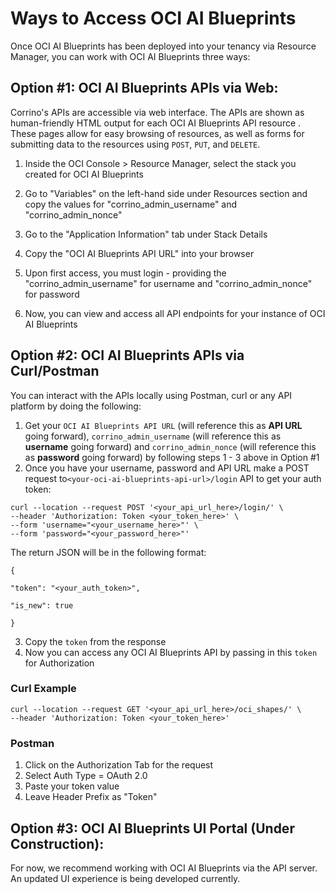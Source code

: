 # Ways to Access OCI AI Blueprints

Once OCI AI Blueprints has been deployed into your tenancy via Resource Manager, you can work with OCI AI Blueprints three ways:

## **Option #1: OCI AI Blueprints APIs via Web:**

Corrino's APIs are accessible via web interface. The APIs are shown as human-friendly HTML output for each OCI AI Blueprints API resource . These pages allow for easy browsing of resources, as well as forms for submitting data to the resources using `POST`, `PUT`, and `DELETE`.

1. Inside the OCI Console > Resource Manager, select the stack you created for OCI AI Blueprints

2. Go to "Variables" on the left-hand side under Resources section and copy the values for "corrino_admin_username" and "corrino_admin_nonce"

3. Go to the "Application Information" tab under Stack Details

4. Copy the "OCI AI Blueprints API URL" into your browser

5. Upon first access, you must login - providing the "corrino_admin_username" for username and "corrino_admin_nonce" for password

6. Now, you can view and access all API endpoints for your instance of OCI AI Blueprints

## **Option #2: OCI AI Blueprints APIs via Curl/Postman**

You can interact with the APIs locally using Postman, curl or any API platform by doing the following:

1. Get your `OCI AI Blueprints API URL` (will reference this as **API URL** going forward), `corrino_admin_username` (will reference this as **username** going forward) and `corrino_admin_nonce` (will reference this as **password** going forward) by following steps 1 - 3 above in Option #1
2. Once you have your username, password and API URL make a POST request to`<your-oci-ai-blueprints-api-url>/login` API to get your auth token:

```
curl --location --request POST '<your_api_url_here>/login/' \
--header 'Authorization: Token <your_token_here>' \
--form 'username="<your_username_here>"' \
--form 'password="<your_password_here>"'
```

The return JSON will be in the following format:

```
{

"token": "<your_auth_token>",

"is_new": true

}
```

3. Copy the `token` from the response
4. Now you can access any OCI AI Blueprints API by passing in this `token` for Authorization

### Curl Example

```
curl --location --request GET '<your_api_url_here>/oci_shapes/' \
--header 'Authorization: Token <your_token_here>'
```

### Postman

1. Click on the Authorization Tab for the request
2. Select Auth Type = OAuth 2.0
3. Paste your token value
4. Leave Header Prefix as "Token"

## **Option #3: OCI AI Blueprints UI Portal (Under Construction):**

For now, we recommend working with OCI AI Blueprints via the API server. An updated UI experience is being developed currently.
